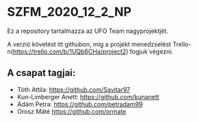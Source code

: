 # SZFM_2020_12_2_NP
Ez a repository tartalmazza az UFO Team nagyprojektjét.

A verzió követést itt githubon, míg a projekt menedzselést Trello-n(https://trello.com/b/1UQb6CHa/project2) fogjuk végezni.

## A csapat tagjai:
- Tóth Attila: https://github.com/Savitar97
- Kun-Limberger Anett: https://github.com/kunanett
- Ádám Petra: https://github.com/petradam99
- Orosz Máté https://github.com/ormate
